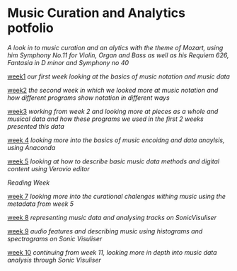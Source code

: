 # Music Curation and Analytics potfolio


*A look in to music curation and an alytics with the theme of Mozart, using him Symphony No.11 for Violin, Organ and Bass as well as his Requiem 626, Fantasia in D minor and Symphony no 40*


[week1](week1.md) *our first week looking at the basics of music notation and music data*

[week2](week2.md) *the second week in which we looked more at music notation and how different programs show notation in different ways*

[week3](week3.md) *working from week 2 and looking more at pieces as a whole and musical data and how these programs we used in the first 2 weeks presented this data*

[week 4](week4.md) *looking more into the basics of music encoidng and data anaylsis, using Anaconda*

[week 5](week5.md) *looking at how to describe basic music data methods and digital content using Verovio editor*

*Reading Week*

[week 7](week7.md) *looking more into the curational chalenges withing music using the metadata from week 5*

[week 8](week8.md) *representing music data and analysing tracks on SonicVisuliser*

[week 9](week9.md) *audio features and describing music using histograms and spectrograms on Sonic Visuliser*

[week 10](week10.md) *continuing from week 11, looking more in depth into music data analysis through Sonic Visuliser*  
